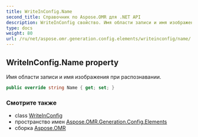 ```yaml
---
title: WriteInConfig.Name
second_title: Справочник по Aspose.OMR для .NET API
description: WriteInConfig свойство. Имя области записи и имя изображения при распознавании.
type: docs
weight: 80
url: /ru/net/aspose.omr.generation.config.elements/writeinconfig/name/
---
```

## WriteInConfig.Name property

Имя области записи и имя изображения при распознавании.

```csharp
public override string Name { get; set; }
```

### Смотрите также

* class [WriteInConfig](../)
* пространство имен [Aspose.OMR.Generation.Config.Elements](../../writeinconfig/)
* сборка [Aspose.OMR](../../../)



